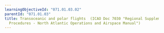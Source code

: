 ```yaml
---
learningObjectiveId: "071.01.03.02"
parentId: "071.01.03"
title: Transoceanic and polar flights  (ICAO Doc 7030 "Regional Supplementary
  Procedures - North Atlantic Operations and Airspace Manual")
---
```


